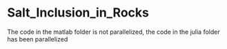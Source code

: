 # Salt_Inclusion_in_Rocks

The code in the matlab folder is not parallelized, the code in the julia folder has been parallelized
